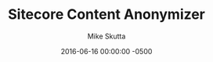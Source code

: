 ---
layout: post
title: "Sitecore Content Anonymizer"
date:   2016-06-16 00:00:00 -0500
categories: sitecore
tags: sitecore content anonymizer
author: Mike Skutta
target: https://community.sitecore.net/technical_blogs/b/mike_skutta/posts/sitecore-content-anonymizer
excerpt: I was tasked to create a sales demo from an existing Sitecore training site. The existing training site was completely functional and had a good amount of data. There were a couple items that I needed to address to convert the training site into a sales demo. First, I needed to update the look and feel of it so it wouldn’t resemble the training site. Secondly, and most importantly, I needed to scramble the data so it was unrecognizable.
---